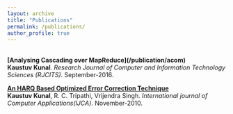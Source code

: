 ```yaml
---
layout: archive
title: "Publications"
permalink: /publications/
author_profile: true
---
```


<br>
<b>[Analysing Cascading over MapReduce](/publication/acom)</b> <br> 
<b>Kaustuv Kunal</b>.
<i>Research Journal of Computer and Information Technology Sciences (RJCITS)</i>. September-2016.

<b>[An HARQ Based Optimized Error Correction Technique](/publication/hboect)</b> <br> 
<b>Kaustuv Kunal</b>, R. C. Tripathi, Vrijendra Singh.
<i>International journal of Computer Applications(IJCA)</i>. November-2010.
